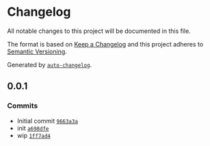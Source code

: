 # Changelog

All notable changes to this project will be documented in this file.

The format is based on [Keep a Changelog](https://keepachangelog.com/en/1.0.0/)
and this project adheres to [Semantic Versioning](https://semver.org/spec/v2.0.0.html).

Generated by [`auto-changelog`](https://github.com/CookPete/auto-changelog).

## 0.0.1

### Commits

- Initial commit [`9663a3a`](https://github.com/substrate-system/button-element/commit/9663a3afd5f02248d358e0611708c60db006e33e)
- init [`a698dfe`](https://github.com/substrate-system/button-element/commit/a698dfe99254b95d2c43ceceba8cbc0675e2018c)
- wip [`1ff7ad4`](https://github.com/substrate-system/button-element/commit/1ff7ad4a1e586127b48d936e6a2aab667a6b3352)

